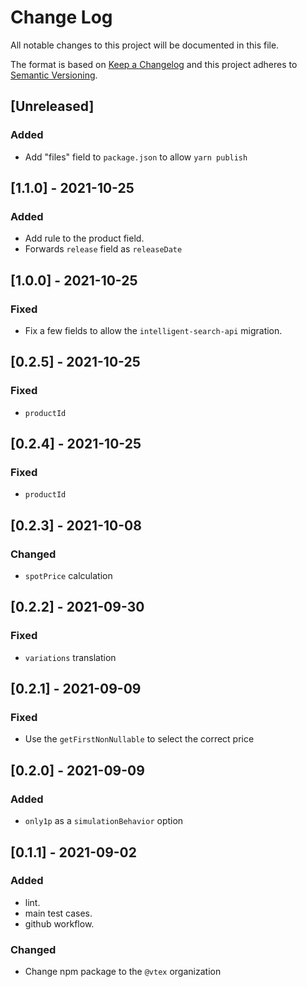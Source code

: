 
# Change Log
All notable changes to this project will be documented in this file.
 
The format is based on [Keep a Changelog](http://keepachangelog.com/)
and this project adheres to [Semantic Versioning](http://semver.org/).
 
## [Unreleased]
### Added
- Add "files" field to `package.json` to allow `yarn publish`

## [1.1.0] - 2021-10-25

### Added
- Add rule to the product field.
- Forwards `release` field as `releaseDate`

## [1.0.0] - 2021-10-25
### Fixed
- Fix a few fields to allow the `intelligent-search-api` migration.

## [0.2.5] - 2021-10-25
### Fixed
- `productId`

## [0.2.4] - 2021-10-25
### Fixed
- `productId`

## [0.2.3] - 2021-10-08
### Changed
- `spotPrice` calculation

## [0.2.2] - 2021-09-30
### Fixed
- `variations` translation

## [0.2.1] - 2021-09-09
### Fixed
- Use the `getFirstNonNullable` to select the correct price

 ## [0.2.0] - 2021-09-09
### Added
-  `only1p` as a `simulationBehavior` option
 
 ## [0.1.1] - 2021-09-02
### Added
- lint.
- main test cases.
- github workflow.

### Changed
- Change npm package to the `@vtex` organization
